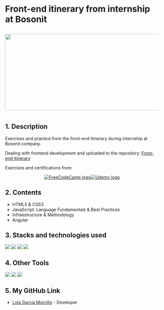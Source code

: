 <h1> Front-end itinerary from internship at Bosonit</h1>
<div style="display:flex; flex-wrap:wrap; justify-content:center; margin:auto">
   <img style="width:1000px; height:250px; margin:12px" src="https://user-images.githubusercontent.com/116545851/234549086-60d4465a-8a3f-458b-831e-fefd483a0151.png">
</div>

<h2>1. Description</h2>
<p>Exercises and practice from the front-end itinerary during internship at Bosonit company.</p>
<p>Dealing with frontend development and uploaded to the repository:
<a href="https://github.com/LolaGM/front-end-itinerary">Front-end itinerary</a></p>
<p>Exercises and certifications from: </p>   
<div style="display:flex; flex-wrap:wrap; justify-content:center; margin:auto">
   <a href="https://www.freecodecamp.org/learn" target="_blank">
      <img src= "https://img.shields.io/badge/Freecodecamp-%23123.svg?&style=for-the-badge&logo=freecodecamp&logoColor=green" alt="FreeCodeCamp logo"></img>
   </a>
   <a href="https://www.udemy.com/course/angular-fernando-herrera" target="_blank">
      <img src="https://img.shields.io/badge/Udemy-A435F0?style=for-the-badge&logo=Udemy&logoColor=white" alt="Udemy logo"></img>
   </a>
</div>
   
<h2>2. Contents</h2>
<ul>
<li>HTML5 & CSS3</li>
<li>JavaScript: Language Fundamentals & Best Practices</li>
<li>Infraestructure & Methodology</li>
<li>Angular</li>
</ul>  
   
<h2>3. Stacks and technologies used</h2>
<p align="left">
    <img src= "https://img.shields.io/badge/html5-%23E34F26.svg?style=for-the-badge&logo=html5&logoColor=white"></img>
    <img src= "https://img.shields.io/badge/css3-%231572B6.svg?style=for-the-badge&logo=css3&logoColor=white"></img>
    <img src= "https://img.shields.io/badge/javascript-%23323330.svg?style=for-the-badge&logo=javascript&logoColor=%23F7DF1E"></img>
    <img src="https://img.shields.io/badge/angular.js-%23E23237.svg?style=for-the-badge&logo=angularjs&logoColor=white"></img>
</p>
   
<h2>4. Other Tools</h2>
<p align="left">
   <img src="https://img.shields.io/badge/Visual%20Studio%20Code-0078d7.svg?style=for-the-badge&logo=visual-studio-code&logoColor=white"></img>
   <img src="https://img.shields.io/badge/git-%23F05033.svg?style=for-the-badge&logo=git&logoColor=white"></img>
   <img src="https://img.shields.io/badge/Trello-%23026AA7.svg?style=for-the-badge&logo=Trello&logoColor=white"></img>
</p>

<h2>5. My GitHub Link</h2>
<ul dir="auto">
<li>
<p dir="auto"><a href="https://github.com/LolaGM" target="_blank">Lola García Morcillo</a> - Developer</p>
</li>
</ul>